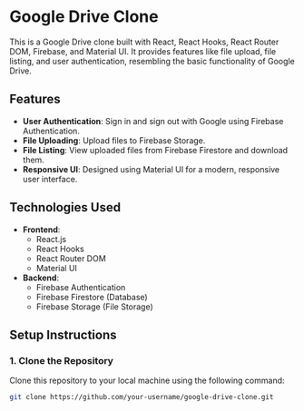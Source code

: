 # Google Drive Clone

This is a Google Drive clone built with React, React Hooks, React Router DOM, Firebase, and Material UI. It provides features like file upload, file listing, and user authentication, resembling the basic functionality of Google Drive.

## Features
- **User Authentication**: Sign in and sign out with Google using Firebase Authentication.
- **File Uploading**: Upload files to Firebase Storage.
- **File Listing**: View uploaded files from Firebase Firestore and download them.
- **Responsive UI**: Designed using Material UI for a modern, responsive user interface.

## Technologies Used
- **Frontend**:
  - React.js
  - React Hooks
  - React Router DOM
  - Material UI
- **Backend**:
  - Firebase Authentication
  - Firebase Firestore (Database)
  - Firebase Storage (File Storage)

## Setup Instructions

### 1. Clone the Repository
Clone this repository to your local machine using the following command:

```bash
git clone https://github.com/your-username/google-drive-clone.git
